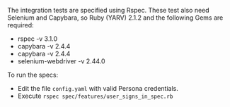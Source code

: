 
The integration tests are specified using Rspec.
These test also need Selenium and Capybara, so Ruby (YARV) 2.1.2 and 
the following Gems are required:
 * rspec -v 3.1.0
 * capybara -v 2.4.4
 * capybara -v 2.4.4
 * selenium-webdriver -v 2.44.0
 

To run the specs:  
 * Edit the file `config.yaml` with valid Persona credentials.
 * Execute `rspec spec/features/user_signs_in_spec.rb`

